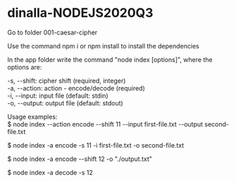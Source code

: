 # dinalla-NODEJS2020Q3
Go to folder 001-caesar-cipher

Use the command npm i or npm install to install the dependencies

In the app folder write the command "node index [options]", where the options are:

-s, --shift: cipher shift (required, integer)<br/>
-a, --action: action - encode/decode (required)<br/>
-i, --input: input file (default: stdin)<br/>
-o, --output: output file (default: stdout)<br/>

Usage examples:<br/>
$ node index --action encode --shift 11 --input first-file.txt --output second-file.txt<br/>

$ node index -a encode -s 11 -i first-file.txt -o second-file.txt<br/>

$ node index -a encode --shift 12 -o "./output.txt"<br/>

$ node index -a decode -s 12<br/>